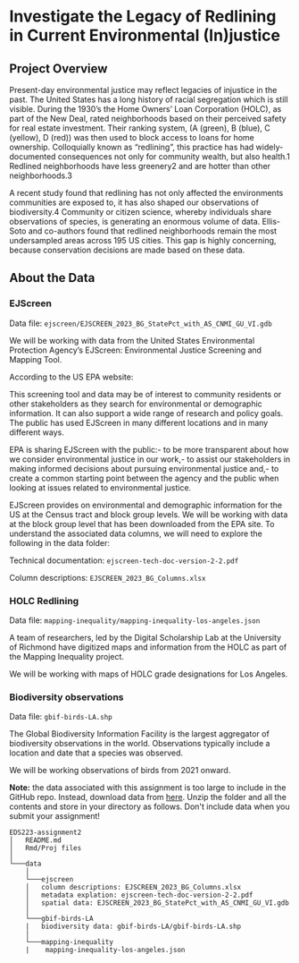 # Investigate the Legacy of Redlining in Current Environmental (In)justice

## Project Overview

Present-day environmental justice may reflect legacies of injustice in the past. The United States has a long history of racial segregation which is still visible. During the 1930’s the Home Owners’ Loan Corporation (HOLC), as part of the New Deal, rated neighborhoods based on their perceived safety for real estate investment. Their ranking system, (A (green), B (blue), C (yellow), D (red)) was then used to block access to loans for home ownership. Colloquially known as “redlining”, this practice has had widely-documented consequences not only for community wealth, but also health.1 Redlined neighborhoods have less greenery2 and are hotter than other neighborhoods.3

A recent study found that redlining has not only affected the environments communities are exposed to, it has also shaped our observations of biodiversity.4 Community or citizen science, whereby individuals share observations of species, is generating an enormous volume of data. Ellis-Soto and co-authors found that redlined neighborhoods remain the most undersampled areas across 195 US cities. This gap is highly concerning, because conservation decisions are made based on these data.

## About the Data

### EJScreen

Data file: `ejscreen/EJSCREEN_2023_BG_StatePct_with_AS_CNMI_GU_VI.gdb`

We will be working with data from the United States Environmental Protection Agency’s EJScreen: Environmental Justice Screening and Mapping Tool.

According to the US EPA website:

This screening tool and data may be of interest to community residents or other stakeholders as they search for environmental or demographic information. It can also support a wide range of research and policy goals. The public has used EJScreen in many different locations and in many different ways.

EPA is sharing EJScreen with the public:- to be more transparent about how we consider environmental justice in our work,- to assist our stakeholders in making informed decisions about pursuing environmental justice and,- to create a common starting point between the agency and the public when looking at issues related to environmental justice.

EJScreen provides on environmental and demographic information for the US at the Census tract and block group levels. We will be working with data at the block group level that has been downloaded from the EPA site. To understand the associated data columns, we will need to explore the following in the data folder:

Technical documentation: `ejscreen-tech-doc-version-2-2.pdf`

Column descriptions: `EJSCREEN_2023_BG_Columns.xlsx`


### HOLC Redlining

Data file: `mapping-inequality/mapping-inequality-los-angeles.json`

A team of researchers, led by the Digital Scholarship Lab at the University of Richmond have digitized maps and information from the HOLC as part of the Mapping Inequality project.

We will be working with maps of HOLC grade designations for Los Angeles. 

### Biodiversity observations

Data file: `gbif-birds-LA.shp`

The Global Biodiversity Information Facility is the largest aggregator of biodiversity observations in the world. Observations typically include a location and date that a species was observed.

We will be working observations of birds from 2021 onward.

**Note:** the data associated with this assignment is too large to include in the GitHub repo. Instead, download data from [here](https://drive.google.com/file/d/14CauXFZkVh_6z2Euq0m1Sq1kHQ31fiMk/view?usp=sharing). Unzip the folder and all the contents and store in your directory as follows. Don't include data when you submit your assignment!

```         
EDS223-assignment2
│   README.md
│   Rmd/Proj files    
│
└───data
    │
    └───ejscreen
    │   column descriptions: EJSCREEN_2023_BG_Columns.xlsx
    │   metadata explation: ejscreen-tech-doc-version-2-2.pdf
    │   spatial data: EJSCREEN_2023_BG_StatePct_with_AS_CNMI_GU_VI.gdb
    │
    └───gbif-birds-LA
    |   biodiversity data: gbif-birds-LA/gbif-birds-LA.shp
    │
    └───mapping-inequality
    |    mapping-inequality-los-angeles.json
```
